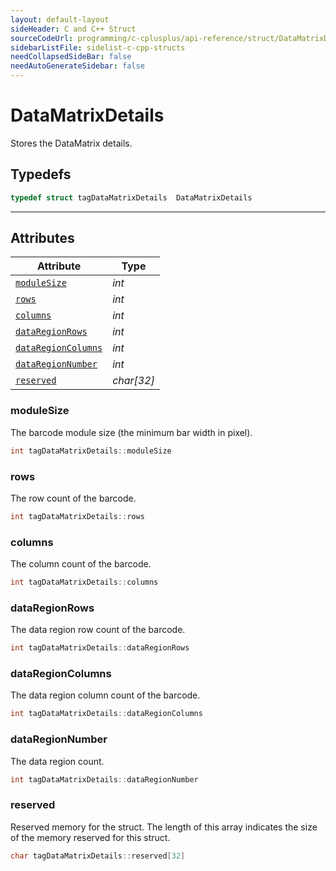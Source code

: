 ```yaml
---
layout: default-layout
sideHeader: C and C++ Struct
sourceCodeUrl: programming/c-cplusplus/api-reference/struct/DataMatrixDetails.md
sidebarListFile: sidelist-c-cpp-structs
needCollapsedSideBar: false
needAutoGenerateSidebar: false
---
```



# DataMatrixDetails
Stores the DataMatrix details.

## Typedefs

```cpp
typedef struct tagDataMatrixDetails  DataMatrixDetails
```  

---

## Attributes
  
| Attribute | Type |
|---------- | ---- |
| [`moduleSize`](#modulesize) | *int* |
| [`rows`](#rows) | *int* | 
| [`columns`](#columns) | *int* |
| [`dataRegionRows`](#dataregionrows) | *int* | 
| [`dataRegionColumns`](#dataregioncolumns) | *int* |
| [`dataRegionNumber`](#dataregionnumber) | *int* |
| [`reserved`](#reserved) | *char\[32\]* |


### moduleSize
The barcode module size (the minimum bar width in pixel).
```cpp
int tagDataMatrixDetails::moduleSize
```

### rows
The row count of the barcode.
```cpp
int tagDataMatrixDetails::rows
```

### columns
The column count of the barcode.
```cpp
int tagDataMatrixDetails::columns
```

### dataRegionRows 
The data region row count of the barcode.
```cpp
int tagDataMatrixDetails::dataRegionRows
```

### dataRegionColumns
The data region column count of the barcode.
```cpp
int tagDataMatrixDetails::dataRegionColumns
```

### dataRegionNumber
The data region count.
```cpp
int tagDataMatrixDetails::dataRegionNumber
```

### reserved
Reserved memory for the struct. The length of this array indicates the size of the memory reserved for this struct.
```cpp
char tagDataMatrixDetails::reserved[32]
```
